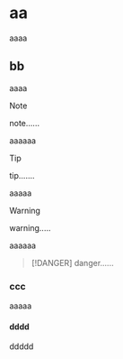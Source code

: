 

# aa
 aaaa
## bb
aaaa

> [!NOTE]
> note......

aaaaaa

> [!TIP]
> tip.......

aaaaa

> [!WARNING]
> warning.....

aaaaaa

> [!DANGER]
> danger......

### ccc
aaaaa

#### dddd

ddddd